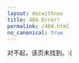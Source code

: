 ```yaml
---
layout: docwithnav
title: 404 Error!
permalink: /404.html
no_canonical: true
---
```


<script src="/js/redirects.js"></script>

对不起，该页未找到。:(
